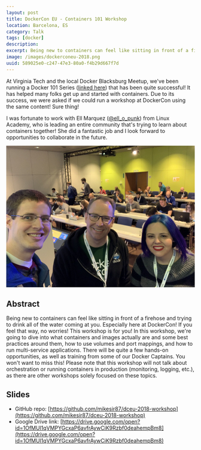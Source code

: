 ```yaml
---
layout: post
title: DockerCon EU - Containers 101 Workshop
location: Barcelona, ES
category: Talk
tags: [docker]
description: 
excerpt: Being new to containers can feel like sitting in front of a firehose and trying to drink all of the water coming at you. Especially here at DockerCon! If you feel that way, no worries! This workshop is for you! In this workshop, we're going to dive into what containers and images actually are and some best practices around them, how to use volumes and port mappings, and how to run multi-service applications. There will be quite a few hands-on opportunities, as well as training from some of our Docker Captains. You won't want to miss this! Please note that this workshop will not talk about orchestration or running containers in production (monitoring, logging, etc.), as there are other workshops solely focused on these topics.
image: /images/dockerconeu-2018.png
uuid: 589025e0-c247-47e3-80a0-f4b29d667f7d
---
```


At Virginia Tech and the local Docker Blacksburg Meetup, we've been running a Docker 101 Series ([linked here](https://devcom.it.vt.edu/training/docker-101-series)) that has been quite successful! It has helped many folks get up and started with containers. Due to its success, we were asked if we could run a workshop at DockerCon using the same content! Sure thing!

I was fortunate to work with Ell Marquez ([@ell_o_punk](https://twitter.com/ell_o_punk)) from Linux Academy, who is leading an entire community that's trying to learn about containers together! She did a fantastic job and I look forward to opportunities to collaborate in the future.

![The instructors together](/images/dockerconeu-containers101.jpg)


## Abstract

Being new to containers can feel like sitting in front of a firehose and trying to drink all of the water coming at you. Especially here at DockerCon! If you feel that way, no worries! This workshop is for you! In this workshop, we're going to dive into what containers and images actually are and some best practices around them, how to use volumes and port mappings, and how to run multi-service applications. There will be quite a few hands-on opportunities, as well as training from some of our Docker Captains. You won't want to miss this! Please note that this workshop will not talk about orchestration or running containers in production (monitoring, logging, etc.), as there are other workshops solely focused on these topics.



## Slides

- GitHub repo: [https://github.com/mikesir87/dceu-2018-workshop](https://github.com/mikesir87/dceu-2018-workshop)
- Google Drive link: [https://drive.google.com/open?id=1OfMUl1qVMPYGcxaP6avfrAywCiK9Rzbf0deahempBm8](https://drive.google.com/open?id=1OfMUl1qVMPYGcxaP6avfrAywCiK9Rzbf0deahempBm8)

<script async class="speakerdeck-embed" data-id="df36ef77b7d448bc82337d824ceb10b4" data-ratio="1.77777777777778" src="//speakerdeck.com/assets/embed.js"></script>
